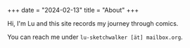 +++
date = "2024-02-13"
title = "About"
+++

Hi, I'm Lu and this site records my journey through comics.

You can reach me under `lu-sketchwalker [ät] mailbox.org`.
